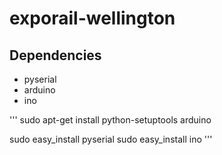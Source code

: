 # exporail-wellington

## Dependencies

- pyserial 
- arduino
- ino

'''
sudo apt-get install python-setuptools arduino

sudo easy_install pyserial
sudo easy_install ino 
'''